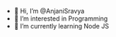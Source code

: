 - 👋 Hi, I’m @AnjaniSravya
- 👀 I’m interested in Programming
- 🌱 I’m currently learning Node JS

<!---
AnjaniSravya/AnjaniSravya is a ✨ special ✨ repository because its `README.md` (this file) appears on your GitHub profile.
You can click the Preview link to take a look at your changes.
--->
